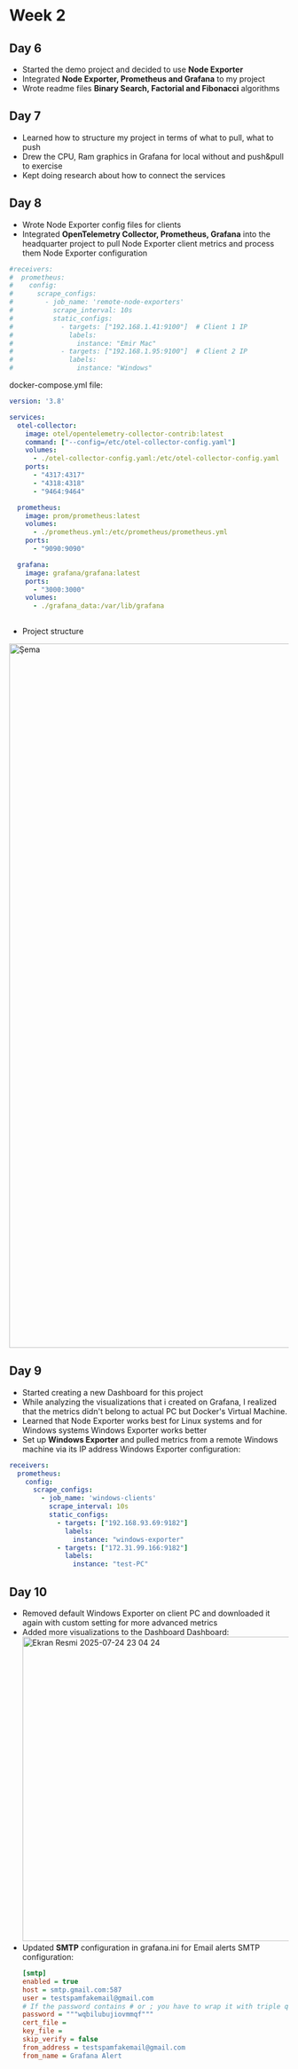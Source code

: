# Week 2

## Day 6 

* Started the demo project and decided to use **Node Exporter**
* Integrated **Node Exporter, Prometheus and Grafana** to my project
* Wrote readme files **Binary Search, Factorial and Fibonacci** algorithms


## Day 7

* Learned how to structure my project in terms of what to pull, what to push
* Drew the CPU, Ram graphics in Grafana for local without and push&pull to exercise
* Kept doing research about how to connect the services



## Day 8

* Wrote Node Exporter config files for clients 
* Integrated **OpenTelemetry Collector, Prometheus, Grafana** into the headquarter project to pull Node Exporter client metrics and process them
Node Exporter configuration
```yaml 
#receivers:
#  prometheus:
#    config:
#      scrape_configs:
#        - job_name: 'remote-node-exporters'
#          scrape_interval: 10s
#          static_configs:
#            - targets: ["192.168.1.41:9100"]  # Client 1 IP
#              labels:
#                instance: "Emir Mac"
#            - targets: ["192.168.1.95:9100"]  # Client 2 IP
#              labels:
#                instance: "Windows"
```
docker-compose.yml file:  
```yaml 
version: '3.8'

services:
  otel-collector:
    image: otel/opentelemetry-collector-contrib:latest
    command: ["--config=/etc/otel-collector-config.yaml"]
    volumes:
      - ./otel-collector-config.yaml:/etc/otel-collector-config.yaml
    ports:
      - "4317:4317"
      - "4318:4318"
      - "9464:9464"

  prometheus:
    image: prom/prometheus:latest
    volumes:
      - ./prometheus.yml:/etc/prometheus/prometheus.yml
    ports:
      - "9090:9090"

  grafana:
    image: grafana/grafana:latest
    ports:
      - "3000:3000"
    volumes:
      - ./grafana_data:/var/lib/grafana
  
```
* Project structure
<img width="1674" height="1270" alt="Şema" src="https://github.com/user-attachments/assets/c639b5f2-ed3d-4e92-972c-17b920295b20" />




## Day 9

* Started creating a new Dashboard for this project
* While analyzing the visualizations that i created on Grafana, I realized that the metrics didn't belong to actual PC but Docker's Virtual Machine.
* Learned that Node Exporter works best for Linux systems and for Windows systems Windows Exporter works better
* Set up **Windows Exporter** and pulled metrics from a remote Windows machine via its IP address
  Windows Exporter configuration:  
```yaml 
receivers:
  prometheus:
    config:
      scrape_configs:
        - job_name: 'windows-clients'
          scrape_interval: 10s
          static_configs:
            - targets: ["192.168.93.69:9182"]
              labels:
                instance: "windows-exporter"
            - targets: ["172.31.99.166:9182"]
              labels:
                instance: "test-PC"
```


## Day 10

* Removed default Windows Exporter on client PC and downloaded it again with custom setting for more advanced metrics
* Added more visualizations to the Dashboard
  Dashboard:
  <img width="1356" height="549" alt="Ekran Resmi 2025-07-24 23 04 24" src="https://github.com/user-attachments/assets/16e2df02-04e7-4e4e-a20a-0d102b937c65" />
* Updated **SMTP** configuration in grafana.ini for Email alerts
  SMTP configuration:
  ```ini 
  [smtp]
  enabled = true
  host = smtp.gmail.com:587
  user = testspamfakemail@gmail.com
  # If the password contains # or ; you have to wrap it with triple quotes. Ex """#password;"""
  password = """wqbilubujiovmmqf"""
  cert_file =
  key_file =
  skip_verify = false
  from_address = testspamfakemail@gmail.com
  from_name = Grafana Alert
  ```

